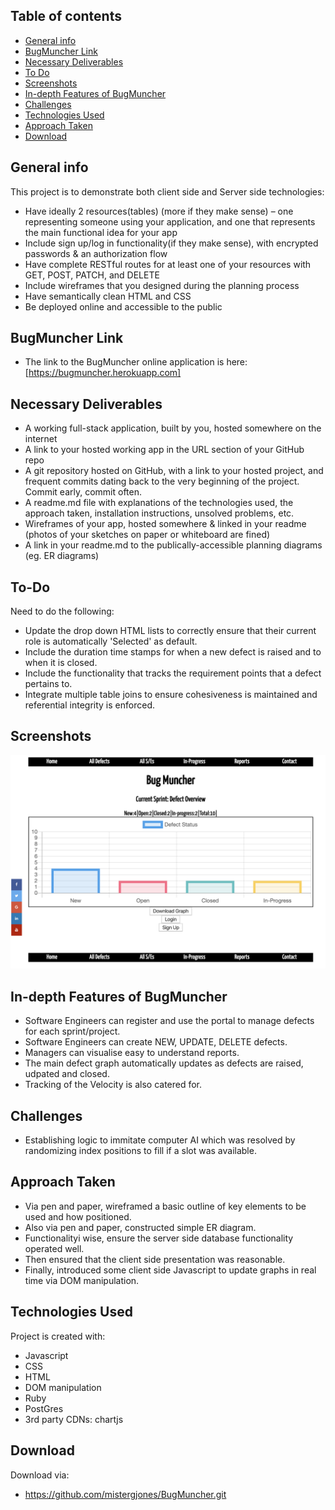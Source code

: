 ## Table of contents
* [General info](#general-info)
* [BugMuncher Link](#bugmuncher-link)
* [Necessary Deliverables](#necessary-deliverable)
* [To Do](#to-do)
* [Screenshots](#screenshots)
* [In-depth Features of BugMuncher](#in-depth-features-of-BugMuncher)
* [Challenges](#challenges)
* [Technologies Used](#technologies-used)
* [Approach Taken](#approach-taken)
* [Download](#download)

## General info
This project is to demonstrate both client side and Server side technologies:

* Have ideally 2 resources(tables) (more if they make sense) – one representing someone using your application, and one that represents the main functional idea for your app
* Include sign up/log in functionality(if they make sense), with encrypted passwords & an authorization flow
* Have complete RESTful routes for at least one of your resources with GET, POST, PATCH, and DELETE
* Include wireframes that you designed during the planning process
* Have semantically clean HTML and CSS
* Be deployed online and accessible to the public

## BugMuncher Link
* The link to the BugMuncher online application is here:
[https://bugmuncher.herokuapp.com]


## Necessary Deliverables
* A working full-stack application, built by you, hosted somewhere on the internet
* A link to your hosted working app in the URL section of your GitHub repo
* A git repository hosted on GitHub, with a link to your hosted project, and frequent commits dating back to the very beginning of the project. Commit early, commit often.
* A readme.md file with explanations of the technologies used, the approach taken, installation instructions, unsolved problems, etc.
* Wireframes of your app, hosted somewhere & linked in your readme (photos of your sketches on paper or whiteboard are fined)
* A link in your readme.md to the publically-accessible planning diagrams (eg. ER diagrams)

## To-Do
Need to do the following:
* Update the drop down HTML lists to correctly ensure that their current role is automatically 'Selected' as default.
* Include the duration time stamps for when a new defect is raised and to when it is closed.
* Include the functionality that tracks the requirement points that a defect pertains to.
* Integrate multiple table joins to ensure cohesiveness is maintained and referential integrity is enforced.

## Screenshots
![Example screenshot](screenshot.png)


## In-depth Features of BugMuncher
* Software Engineers can register and use the portal to manage defects for each sprint/project.
* Software Engineers can create NEW, UPDATE, DELETE defects.
* Managers can visualise easy to understand reports.
* The main defect graph automatically updates as defects are raised, udpated and closed.
* Tracking of the Velocity is also catered for.

## Challenges
* Establishing logic to immitate computer AI which was resolved by randomizing index positions to fill if a slot was available.

## Approach Taken
* Via pen and paper, wireframed a basic outline of key elements to be used and how positioned.
* Also via pen and paper, constructed simple ER diagram.
* Functionalityi wise, ensure the server side database functionality operated well.
* Then ensured that the client side presentation was reasonable.
* Finally, introduced some client side Javascript to update graphs in real time via DOM manipulation.


## Technologies Used
Project is created with:
* Javascript
* CSS
* HTML
* DOM manipulation
* Ruby
* PostGres
* 3rd party CDNs: chartjs
	
## Download
Download via:

* https://github.com/mistergjones/BugMuncher.git
